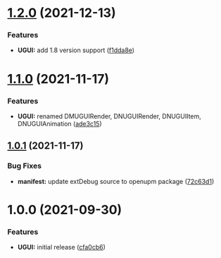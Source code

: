 # [1.2.0](https://github.com/Iam1337/extDebug.UGUI/compare/v1.1.0...v1.2.0) (2021-12-13)


### Features

* **UGUI:** add 1.8 version support ([f1dda8e](https://github.com/Iam1337/extDebug.UGUI/commit/f1dda8e536a82ae8dff8108931abf7b7a3cd9ec9))

# [1.1.0](https://github.com/Iam1337/extDebug.UGUI/compare/v1.0.1...v1.1.0) (2021-11-17)


### Features

* **UGUI:** renamed DMUGUIRender, DNUGUIRender, DNUGUIItem, DNUGUIAnimation ([ade3c15](https://github.com/Iam1337/extDebug.UGUI/commit/ade3c15834ec0a6e631ad1eb8dd5ce07d02ec3e2))

## [1.0.1](https://github.com/Iam1337/extDebug.UGUI/compare/v1.0.0...v1.0.1) (2021-11-17)


### Bug Fixes

* **manifest:** update extDebug source to openupm package ([72c63d1](https://github.com/Iam1337/extDebug.UGUI/commit/72c63d1d50ae0ab7bb00f2b0328fb86f493c6a4a))

# 1.0.0 (2021-09-30)


### Features

* **UGUI:** initial release ([cfa0cb6](https://github.com/Iam1337/extDebug.UGUI/commit/cfa0cb6e500786ce081dcf0fcf7c43086776c05b))

